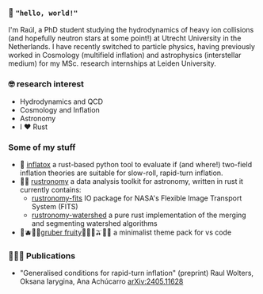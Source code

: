 ### 👋 `"hello, world!"`
I'm Raúl, a PhD student studying the hydrodynamics of heavy ion collisions (and hopefully neutron stars at some point!) at Utrecht University in the Netherlands. I have recently switched to particle physics, having previously worked in Cosmology (multifield inflation) and astrophysics (interstellar medium) for my MSc. research internships at Leiden University.

### 🤓 research interest
- Hydrodynamics and QCD
- Cosmology and Inflation
- Astronomy
- I ❤️ Rust

### Some of my stuff
- 🌌 [inflatox](https://github.com/smups/inflatox) a rust-based python tool to evaluate if (and where!) two-field inflation theories are suitable for slow-roll, rapid-turn inflation.
- 🦀🌌 [rustronomy](https://github.com/smups/rustronomy) a data analysis toolkit for astronomy, written in rust it currently contains:
  - [rustronomy-fits](https://github.com/smups/rustronomy-fits) IO package for NASA's Flexible Image Transport System (FITS)
  - [rustronomy-watershed](https://github.com/smups/rustronomy-watershed) a pure rust implementation of the merging and segmenting watershed algorithms
- 🍇🫐🍒🍎[gruber fruity](https://github.com/smups/gruberfruity)🍊🍋🍐🫒🍧🌸 a minimalist theme pack for vs code

### 🧑🏼‍🔬 Publications
- "Generalised conditions for rapid-turn inflation" (preprint) Raul Wolters, Oksana Iarygina, Ana Achúcarro [arXiv:2405.11628](https://arxiv.org/abs/2405.11628)
